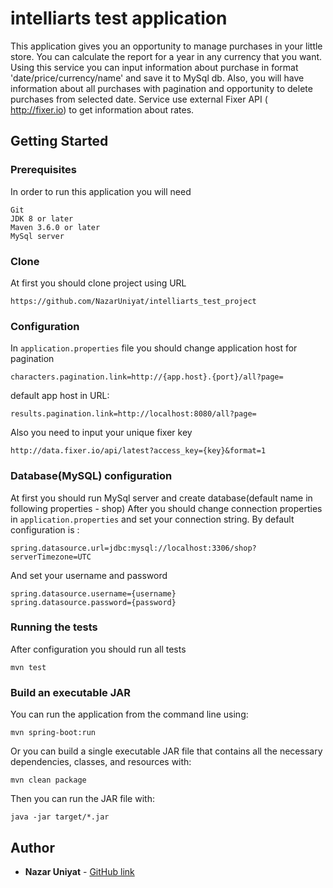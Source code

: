 # intelliarts test application

This application gives you an opportunity to manage 
purchases in your little store. You can calculate the report for a year in any currency that you want.
Using this service you can input information about purchase in format 'date/price/currency/name' and save it to MySql db. Also, you will have information about all purchases 
with pagination and opportunity to delete purchases from selected date. Service use external Fixer API ( http://fixer.io) to get information about rates.
## Getting Started

### Prerequisites

In order to run this application you will need

```
Git
JDK 8 or later
Maven 3.6.0 or later
MySql server
```

### Clone

At first you should clone project using URL

```
https://github.com/NazarUniyat/intelliarts_test_project
```

### Configuration

In `application.properties` file you should change application host for pagination 

```
characters.pagination.link=http://{app.host}.{port}/all?page=
```
default app host in URL:
```
results.pagination.link=http://localhost:8080/all?page=
```
Also you need to input your unique fixer key
```
http://data.fixer.io/api/latest?access_key={key}&format=1
```
### Database(MySQL) configuration
At first you should run MySql server and create database(default name in following properties - shop)
After you should change connection properties in `application.properties` and set your connection string. 
By default configuration is :
```
spring.datasource.url=jdbc:mysql://localhost:3306/shop?serverTimezone=UTC
```
And set your username and password
```
spring.datasource.username={username}
spring.datasource.password={password}
```
### Running the tests

After configuration you should run all tests
```
mvn test
```

### Build an executable JAR

You can run the application from the command line using:

```
mvn spring-boot:run
```
Or you can build a single executable JAR file that contains all the necessary dependencies, classes, and resources with:
```
mvn clean package
```
Then you can run the JAR file with:
```
java -jar target/*.jar
```

## Author

* **Nazar Uniyat** - [GitHub link](https://github.com/NazarUniyat)

